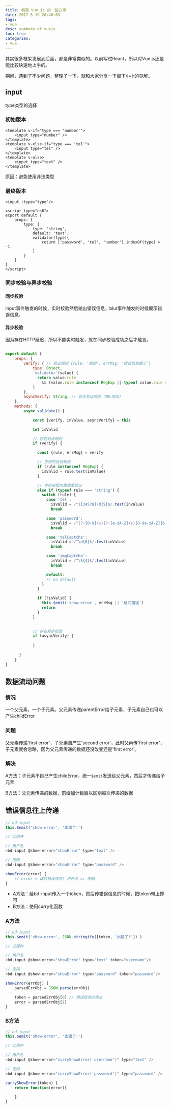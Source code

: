 ```yaml
---
title: 初用 Vue.js 的一些心得
date: 2017-5-19 20:40:03
tags: 
- vue
desc: summary of vuejs
toc: true
categories:
- vue
---
```


其实很多框架发展到后面，都是非常类似的。以前写过React，所以对Vue.js还是能比较快速地上手的。

期间，遇到了不少问题，整理了一下，就和大家分享一下阁下小小的见解。

<!-- more -->

## input

type类型的选择

### 初始版本

```vue
<template v-if="type === 'number'">
    <input type="number" />
</template>
<template v-else-if="type === 'tel'">
    <input type="tel" />
</template>
<template v-else>
    <input type="text" />
</template>
```

原因：避免使用非法类型

### 最终版本

```vue
<input :type="type"/>

<script type="es6">
export default {
    props: {
        type: {
            type: 'string',
            default: 'text',
            validator(type){
                return ['password', 'tel', 'number'].indexOf(type) > -1
            }
        }
    }
}
</script>
```

### 同步校验与异步校验

#### 同步校验

input事件触发的时候，实时校验然后输出错误信息，blur事件触发的时候展示错误信息。

#### 异步校验

因为存在HTTP延迟，所以不能实时触发，就在同步校验成功之后才触发。

```js

export default {
    props: {
        verify: { // 验证规则 {rule: '规则', errMsg: '错误信息提示'}
            type: Object,
            'validator'(value) {
              return value.rule 
                && (value.rule instanceof RegExp || typeof value.rule === 'string')
            }
        },
        asyncVerify: String, // 异步验证规则（URL地址）
    },
    methods: {
        async validate() {

            const {verify, inValue, asyncVerify} = this

            let isValid

            // 存在验证规则
            if (verify) {

              const {rule, errMsg} = verify

              // 正则的验证规则
              if (rule instanceof RegExp) {
                isValid = rule.test(inValue)
              }

              // 字符串型内置类型验证
              else if (typeof rule === 'string') {
                switch (rule) {
                  case 'tel':
                    isValid = /^1[34578]\d{9}$/.test(inValue)
                    break

                  case 'password':
                    isValid = /^(?![0-9]+$)(?![a-zA-Z]+$)[0-9a-zA-Z]{6,12}$/.test(inValue)
                    break

                  case 'telCaptcha':
                    isValid = /^\d{6}$/.test(inValue)
                    break

                  case 'imgCaptcha':
                    isValid = /^\S{4}$/.test(inValue)
                    break

                  default:
                  // no default
                }
              }

              if (!isValid) {
                this.$emit('show-error', errMsg || '格式错误')
                return
              }
            }
            

            // 存在异步校验
            if (asyncVerify) {
              
            }
            
      }
    }
}
```

## 数据流动问题

### 情况

一个父元素，一个子元素。父元素传递parentError给子元素，子元素自己也可以产生childError

### 问题

父元素传递'first error'，子元素自产生'second error'，此时父再传'first error'，子元素就会忽略，因为父元素传递的数据还没改变还是'first error'。

### 解决

A方法：子元素不自己产生childError，统一`$emit`发送给父元素，然后才传递给子元素

B方法：父元素传递的数据，前缀加计数器以区别每次传递的数据

## 错误信息往上传递

```js
// bd-input
this.$emit('show-error', '出错了!')

// 父组件

// 用户名
<bd-input @show-error="showError" type="text" />

// 密码
<bd-input @show-error="showError" type="password" />

showError(error) {
    // error = 谁的错误信息? 用户名 or 密码
}

```

- A方法：给bd-input传入一个token，然后传错误信息的时候，把token带上即可
- B方法：使用curry化函数

### A方法

```js
// bd-input
this.$emit('show-error', JSON.stringify([token, '出错了!']) )

// 父组件

// 用户名
<bd-input @show-error="showError" type="text" token="username"/>

// 密码
<bd-input @show-error="showError" type="password" token="password"/>

showError(errObj) {
    parsedErrObj = JSON.parse(errObj)

    token = parsedErrObj[0] // 错误信息的宿主
    error = parsedErrObj[1]
}
```

### B方法

```js
// bd-input
this.$emit('show-error', '出错了!')

// 父组件

// 用户名
<bd-input @show-error="curryShowError('username')" type="text" />

// 密码
<bd-input @show-error="curryShowError('password')" type="password" />

curryShowError(token) {
    return function(error){

    }
}
```


